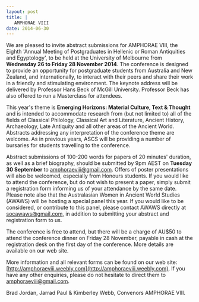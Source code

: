 ```yaml
---
layout: post
title: |
   AMPHORAE VIII
date: 2014-06-30
---
```


We are pleased to invite abstract submissions for AMPHORAE VIII, the
Eighth 'Annual Meeting of Postgraduates in Hellenic or Roman
Antiquities and Egyptology', to be held at the University of Melbourne
from **Wednesday 26 to Friday 28 November 2014**. The conference is
designed to provide an opportunity for postgraduate students from
Australia and New Zealand, and internationally, to interact with their
peers and share their work in a friendly and stimulating environment.
The keynote address will be delivered by Professor Hans Beck of McGill
University. Professor Beck has also offered to run a Masterclass for
attendees.

This year's theme is **Emerging Horizons:
Material Culture, Text & Thought** and is intended to accommodate
research from (but not limited to) all of the fields of Classical
Philology, Classical Art and Literature, Ancient History, Archaeology,
Late Antiquity and all other areas of the Ancient World. Abstracts
addressing any interpretation of the conference theme are welcome. As in
previous years, ASCS will be providing a number of bursaries for
students travelling to the conference.

Abstract submissions
of 100-200 words for papers of 20 minutes' duration, as well as a brief
biography, should be submitted by 9pm AEST on **Tuesday 30 September**
to
[amphoraeviii@gmail.com](mailto:amphoraeviii@gmail.com).
Offers of poster presentations will also be welcomed, especially from
Honours students. If you would like to attend the conference, but do not
wish to present a paper, simply submit a registration form informing us
of your attendance by the same date. Please note also that the
Australasian Women in Ancient World Studies (AWAWS) will be hosting a
special panel this year. If you would like to be considered, or
contribute to this panel, please contact AWAWS directly at
[socawaws@gmail.com](mailto:socawaws@gmail.com), in
addition to submitting your abstract and registration form to
us.

The conference is free to attend, but there will be a
charge of AU$50 to attend the conference dinner on Friday 28 November,
payable in cash at the registration desk on the first day of the
conference. More details are available on our web site.

More
information and all relevant forms can be found on our web site: 
[http://amphoraeviii.weebly.com](http://amphoraeviii.weebly.com).
If you have any other enquiries, please do not hesitate to direct them
to <amphoraeviii@gmail.com>.

Brad Jordan, Jarrad Paul &
Kimberley Webb, Convenors AMPHORAE VIII.
